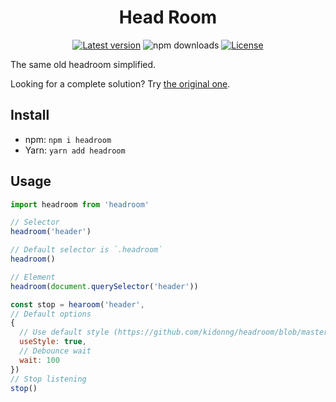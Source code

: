 <h1 align="center">Head Room</h1>

<div align="center">

[![Latest version](https://img.shields.io/npm/v/headroom.svg?style=for-the-badge)](https://npm.im/headroom)
![npm downloads](https://img.shields.io/npm/dt/headroom.svg?style=for-the-badge)
[![License](https://img.shields.io/github/license/kidonng/headroom.svg?style=for-the-badge)](LICENSE)

</div>

The same old headroom simplified.

Looking for a complete solution? Try [the original one](https://github.com/WickyNilliams/headroom.js).

## Install

- npm: `npm i headroom`
- Yarn: `yarn add headroom`

## Usage

```js
import headroom from 'headroom'

// Selector
headroom('header')

// Default selector is `.headroom`
headroom()

// Element
headroom(document.querySelector('header'))

const stop = hearoom('header',
// Default options
{
  // Use default style (https://github.com/kidonng/headroom/blob/master/index.js#L11-L24)
  useStyle: true,
  // Debounce wait
  wait: 100
})
// Stop listening
stop()
```
